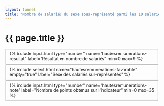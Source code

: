```yaml
---
layout: tunnel
title: "Nombre de salariés du sexe sous-représenté parmi les 10 salariés ayant perçu les plus hautes rémunérations"
---
```


<h1>{{ page.title }}</h1>

<fieldset>
  <div class=row>{% include input.html type="number" name="hautesremunerations-resultat" label="Résultat en nombre de salariés" min=0 max=9 %}</div>
</fieldset>

<fieldset>
  <div class=row>{% include select.html name="hautesremunerations-favorable" empty="true" label="Sexe des salariés sur-représentés" %}</div>
</fieldset>

<fieldset class=note>
  <div class=row>{% include input.html type="number" name="hautesremunerations-note" label="Nombre de points obtenus sur l'indicateur" min=0 max=35 %}</div>
</fieldset>

<script>
  document.onready = () => {
    const favorableOptions = [
      { value: 'femmes', label: "Femmes" },
      { value: 'hommes', label: "Hommes" }
    ]
    buildSelectOptions(selectField('hautesremunerations-favorable'), favorableOptions)
  }
</script>
